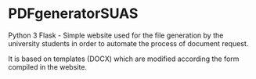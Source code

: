 # PDFgeneratorSUAS
 
Python 3 Flask - Simple website used for the file generation by the university students in order to automate the process of document request.

It is based on templates (DOCX) which are modified according the form compiled in the website.
